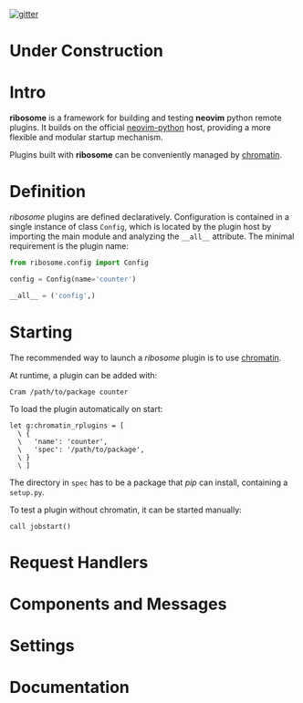 [![gitter](https://badges.gitter.im/tek/ribosome.svg)](https://gitter.im/tek/ribosome)

# Under Construction

# Intro

**ribosome** is a framework for building and testing **neovim** python remote plugins.
It builds on the official [neovim-python] host, providing a more flexible and modular startup mechanism.

Plugins built with **ribosome** can be conveniently managed by [chromatin].

# Definition

*ribosome* plugins are defined declaratively.
Configuration is contained in a single instance of class `Config`, which is located by the plugin host by importing the
main module and analyzing the `__all__` attribute.
The minimal requirement is the plugin name:

```python
from ribosome.config import Config

config = Config(name='counter')

__all__ = ('config',)
```

# Starting

The recommended way to launch a *ribosome* plugin is to use [chromatin].

At runtime, a plugin can be added with:

```vim
Cram /path/to/package counter
```

To load the plugin automatically on start:

```vim
let g:chromatin_rplugins = [
  \ {
  \   'name': 'counter',
  \   'spec': '/path/to/package',
  \ }
  \ ]
```

The directory in `spec` has to be a package that *pip* can install, containing a `setup.py`.

To test a plugin without chromatin, it can be started manually:

```vim
call jobstart()
```

# Request Handlers


# Components and Messages


# Settings

# Documentation

[neovim-python]: https://github.com/neovim/python-client
[chromatin]: https://github.com/tek/chromatin
